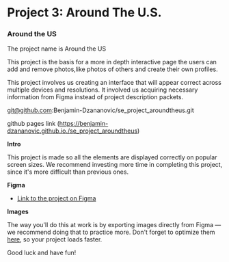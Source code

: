 # Project 3: Around The U.S.

### Around the US

The project name is Around the US

This project is the basis for a more in depth interactive page the users can add and remove photos,like photos of others and create their own profiles.

This project involves us creating an interface that will appear correct across multiple devices and resolutions. It involved us acquiring necessary information from Figma instead of project description packets.

git@github.com:Benjamin-Dzananovic/se_project_aroundtheus.git

github pages link (https://benjamin-dzananovic.github.io./se_project_aroundtheus)

**Intro**

This project is made so all the elements are displayed correctly on popular screen sizes. We recommend investing more time in completing this project, since it's more difficult than previous ones.

**Figma**

- [Link to the project on Figma](https://www.figma.com/file/ii4xxsJ0ghevUOcssTlHZv/Sprint-3%3A-Around-the-US?node-id=0%3A1)

**Images**

The way you'll do this at work is by exporting images directly from Figma — we recommend doing that to practice more. Don't forget to optimize them [here](https://tinypng.com/), so your project loads faster.

Good luck and have fun!
